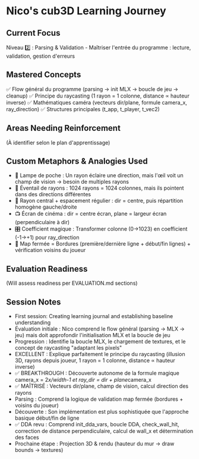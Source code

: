 # Nico's cub3D Learning Journey

## Current Focus
Niveau 2️⃣ : Parsing & Validation - Maîtriser l'entrée du programme : lecture, validation, gestion d'erreurs

## Mastered Concepts
✅ Flow général du programme (parsing → init MLX → boucle de jeu → cleanup)
✅ Principe du raycasting (1 rayon = 1 colonne, distance ∝ hauteur inverse)
✅ Mathématiques caméra (vecteurs dir/plane, formule camera_x, ray_direction)
✅ Structures principales (t_app, t_player, t_vec2)

## Areas Needing Reinforcement
(À identifier selon le plan d'apprentissage)

## Custom Metaphors & Analogies Used
- 🔦 Lampe de poche : Un rayon éclaire une direction, mais l'œil voit un champ de vision → besoin de multiples rayons
- 📐 Éventail de rayons : 1024 rayons = 1024 colonnes, mais ils pointent dans des directions différentes
- 🎯 Rayon central + espacement régulier : dir = centre, puis répartition homogène gauche/droite
- 📺 Écran de cinéma : dir = centre écran, plane = largeur écran (perpendiculaire à dir)
- 🎛️ Coefficient magique : Transformer colonne (0→1023) en coefficient (-1→+1) pour ray_direction
- 🏰 Map fermée = Bordures (première/dernière ligne + début/fin lignes) + vérification voisins du joueur

## Evaluation Readiness
(Will assess readiness per EVALUATION.md sections)

## Session Notes
- First session: Creating learning journal and establishing baseline understanding
- Évaluation initiale : Nico comprend le flow général (parsing → MLX → jeu) mais doit approfondir l'initialisation MLX et la boucle de jeu
- Progression : Identifie la boucle MLX, le chargement de textures, et le concept de raycasting "adaptant les pixels"
- EXCELLENT : Explique parfaitement le principe du raycasting (illusion 3D, rayons depuis joueur, 1 rayon = 1 colonne, distance ∝ hauteur inverse)
- ✅ BREAKTHROUGH : Découverte autonome de la formule magique camera_x = 2*x/width-1 et ray_dir = dir + plane*camera_x
- ✅ MAÎTRISÉ : Vecteurs dir/plane, champ de vision, calcul direction des rayons
- Parsing : Comprend la logique de validation map fermée (bordures + voisins du joueur)
- Découverte : Son implémentation est plus sophistiquée que l'approche basique début/fin de ligne
- ✅ DDA revu : Comprend init_dda_vars, boucle DDA, check_wall_hit, correction de distance perpendiculaire, calcul de wall_x et détermination des faces
- Prochaine étape : Projection 3D & rendu (hauteur du mur → draw bounds → textures)
